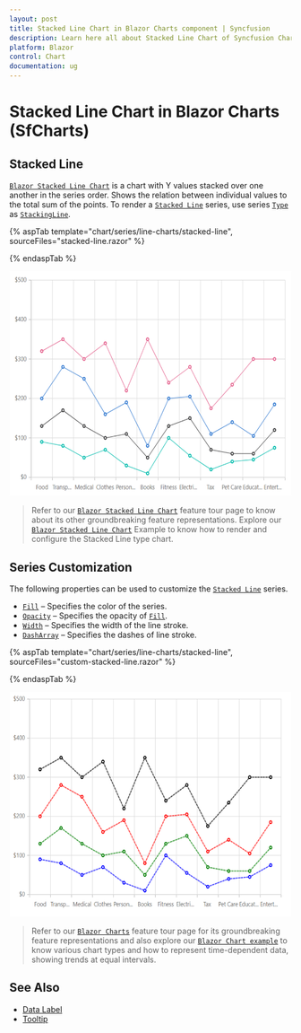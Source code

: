 ```yaml
---
layout: post
title: Stacked Line Chart in Blazor Charts component | Syncfusion
description: Learn here all about Stacked Line Chart of Syncfusion Charts (SfCharts) component and more.
platform: Blazor
control: Chart
documentation: ug
---
```


# Stacked Line Chart in Blazor Charts (SfCharts)

## Stacked Line

[`Blazor Stacked Line Chart`](https://www.syncfusion.com/blazor-components/blazor-charts/chart-types/stacked-line-chart) is a chart with Y values stacked over one another in the series order. Shows the relation between individual values to the total sum of the points. To render a [`Stacked Line`](https://www.syncfusion.com/blazor-components/blazor-charts/chart-types/stacked-line-chart) series, use series [`Type`](https://help.syncfusion.com/cr/blazor/Syncfusion.Blazor~Syncfusion.Blazor.Charts.ChartSeries~Type.html) as [`StackingLine`](https://help.syncfusion.com/cr/blazor/Syncfusion.Blazor.Charts.ChartSeriesType.html#Syncfusion_Blazor_Charts_ChartSeriesType_StackingLine).

{% aspTab template="chart/series/line-charts/stacked-line", sourceFiles="stacked-line.razor" %}

{% endaspTab %}

![Stacked Line](../images/chart-types-images/stacked-line.png)

> Refer to our [`Blazor Stacked Line Chart`](https://www.syncfusion.com/blazor-components/blazor-charts/chart-types/stacked-line-chart) feature tour page to know about its other groundbreaking feature representations. Explore our [`Blazor Stacked Line Chart`](https://blazor.syncfusion.com/demos/chart/stacked-line?theme=bootstrap4) Example to know how to render and configure the Stacked Line type chart.

## Series Customization

The following properties can be used to customize the [`Stacked Line`](https://help.syncfusion.com/cr/blazor/Syncfusion.Blazor.Charts.ChartSeriesType.html#Syncfusion_Blazor_Charts_ChartSeriesType_StackingLine) series.

* [`Fill`](https://help.syncfusion.com/cr/blazor/Syncfusion.Blazor.Charts.ChartSeries.html#Syncfusion_Blazor_Charts_ChartSeries_Fill) – Specifies the color of the series.
* [`Opacity`](https://help.syncfusion.com/cr/blazor/Syncfusion.Blazor.Charts.ChartSeries.html#Syncfusion_Blazor_Charts_ChartSeries_Opacity) – Specifies the opacity of [`Fill`](https://help.syncfusion.com/cr/blazor/Syncfusion.Blazor.Charts.ChartSeries.html#Syncfusion_Blazor_Charts_ChartSeries_Fill).
* [`Width`](https://help.syncfusion.com/cr/blazor/Syncfusion.Blazor~Syncfusion.Blazor.Charts.ChartSeries~Width.html) – Specifies the width of the line stroke.
* [`DashArray`](https://help.syncfusion.com/cr/blazor/Syncfusion.Blazor.Charts.ChartSeries.html#Syncfusion_Blazor_Charts_ChartSeries_DashArray) – Specifies the dashes of line stroke.

{% aspTab template="chart/series/line-charts/stacked-line", sourceFiles="custom-stacked-line.razor" %}

{% endaspTab %}

![Stacked Line](../images/chart-types-images/custom-stacked-line.png)

> Refer to our [`Blazor Charts`](https://www.syncfusion.com/blazor-components/blazor-charts) feature tour page for its groundbreaking feature representations and also explore our [`Blazor Chart example`](https://blazor.syncfusion.com/demos/chart/line?theme=bootstrap4) to know various chart types and how to represent time-dependent data, showing trends at equal intervals.

## See Also

* [Data Label](../data-labels)
* [Tooltip](../tool-tip)